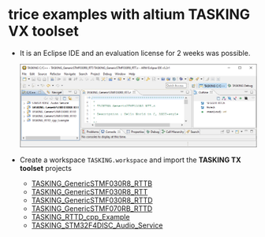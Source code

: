 
# trice examples with altium TASKING VX toolset
- It is an Eclipse IDE and an evaluation license for 2 weeks was possible.

  ![TASKING-EcliopseIDE.PNG](./README.media/TASKING-EcliopseIDE.PNG)

- Create a workspace `TASKING.workspace` and import the **TASKING TX toolset** projects
  - [TASKING_GenericSTMF030R8_RTTB](TASKING_GenericSTMF030R8_RTTB.md)
  - [TASKING_GenericSTMF030R8_RTT](TASKING_GenericSTMF030R8_RTT.md)
  - [TASKING_GenericSTMF030R8_RTTD](TASKING_GenericSTMF030R8_RTTD.md)
  - [TASKING_GenericSTMF070RB_RTTD](TASKING_GenericSTMF070RB_RTTD.md)
  - [TASKING_RTTD_cpp_Example](TASKING_RTTD_cpp_Example.md)
  - [TASKING_STM32F4DISC_Audio_Service](TASKING_STM32F4DISC_Audio_Service.md)
